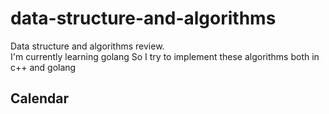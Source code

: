 # data-structure-and-algorithms
Data structure and algorithms review.  
I'm currently learning golang So I try to implement these algorithms both in c++ and golang

## Calendar